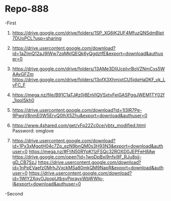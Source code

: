 # Repo-888
-First
1. https://drive.google.com/drive/folders/1SP_XG6jK2UF4MfuzQNSdmBjpt7DUoPCL?usp=sharing

2. https://drive.usercontent.google.com/download?id=1aZImQ12aJ9lWw7zqMklQEQk6yQgdztfE&export=download&authuser=0

3. https://drive.google.com/drive/folders/13AMe3DIiUcpIvrBoVZNmCxs5WAAvGFZm
https://drive.google.com/drive/folders/13ofX3XhmjxtCU5jdqHaDKF_vk_LvFC_F

4. https://mega.nz/file/B91C1aTJ#z0j8EnVlQVSxtvFeiGASPggJWEM1TY02f_1jqolSkh0

5. https://drive.usercontent.google.com/download?id=1l3lR7Pe-9PwqV8nmE0W5ErvQ0lhX5Zhu&export=download&authuser=0

6. https://www.4shared.com/get/vFp22Zc0ce/ybtx_modified.html
Password: omglove

7. https://drive.usercontent.google.com/download?id=1Px3xMgotH04c7Zp_ezN9bnQM0s3H93N3&export=download&authuser=0
https://mega.nz/#F!iN50RYpK!1zFSQc32ROXD0JEPFeH8Aw
https://drive.google.com/open?id=1woDpBxi9nfsi9F_RJu8sjj-gD_CB7SzJ
https://drive.usercontent.google.com/download?id=1nPpEVaefz0MrhJVxckMSa80mkQM9NapR&export=download&authuser=0
https://drive.usercontent.google.com/download?id=1WIY2XqyOJpoplJtbsyPprayxWbWWIp-I&export=download&authuser=0

-Second


